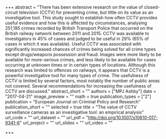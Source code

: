 +++
abstract = "There has been extensive research on the value of closed-circuit television (CCTV) for preventing crime, but little on its value as an investigative tool. This study sought to establish how often CCTV provides useful evidence and how this is affected by circumstances, analysing 251,195 crimes recorded by British Transport Police that occurred on the British railway network between 2011 and 2015. CCTV was available to investigators in 45% of cases and judged to be useful in 29% (65% of cases in which it was available). Useful CCTV was associated with significantly increased chances of crimes being solved for all crime types except drugs/weapons possession and fraud. Images were more likely to be available for more-serious crimes, and less likely to be available for cases occurring at unknown times or in certain types of locations. Although this research was limited to offences on railways, it appears that CCTV is a powerful investigative tool for many types of crime. The usefulness of CCTV is limited by several factors, most notably the number of public areas not covered. Several recommendations for increasing the usefulness of CCTV are discussed."
abstract_short = ""
authors = ["MPJ Ashby"]
date = "2017-04-21"
image_preview = ""
math = true
publication_types = ["2"]
publication = "European Journal on Criminal Policy and Research"
publication_short = ""
selected = true
title = "The value of CCTV surveillance cameras as an investigative tool: an empirical analysis"
url_code = ""
url_dataset = ""
url_pdf = "http://doi.org/10.1007/s10610-017-9341-6"
url_project = ""
url_slides = ""
url_video = ""

+++

